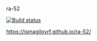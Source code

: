 ra-52

[![Build status](https://ci.appveyor.com/api/projects/status/oqddmawvrhau8af7?svg=true)](https://ci.appveyor.com/project/IsmagilovRF/ra-52)

https://ismagilovrf.github.io/ra-52/

